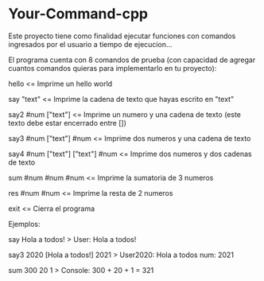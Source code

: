 # Your-Command-cpp

Este proyecto tiene como finalidad ejecutar funciones con comandos ingresados por el usuario a tiempo de ejecucion...

El programa cuenta con 8 comandos de prueba (con capacidad de agregar cuantos comandos quieras para implementarlo en tu proyecto):

  hello <= Imprime un hello world
  
  say "text" <= Imprime la cadena de texto que hayas escrito en "text"
  
  say2 #num ["text"] <= Imprime un numero y una cadena de texto (este texto debe estar encerrado entre [])
  
  say3 #num ["text"] #num <= Imprime dos numeros y una cadena de texto
  
  say4 #num ["text"] ["text"] #num <= Imprime dos numeros y dos cadenas de texto
  
  sum #num #num #num <= Imprime la sumatoria de 3 numeros
  
  res #num #num <= Imprime la resta de 2 numeros
  
  exit <= Cierra el programa
  
  
  
  
  Ejemplos:
  
  say Hola a todos!
    > User: Hola a todos!
    
  say3 2020 [Hola a todos!] 2021
    > User2020: Hola a todos num: 2021
    
  sum 300 20 1
    > Console: 300 + 20 + 1 = 321
